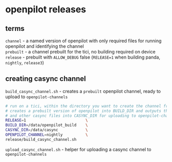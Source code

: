 # openpilot releases


## terms

`channel` - a named version of openpilot with only required files for running openpilot and identifying the channel<br>
`prebuilt` - a channel prebuilt for the tici, no building required on device<br>
`release` - prebuilt with `ALLOW_DEBUG` false (`RELEASE=1` when building panda, `nightly`, `release3`)<br>

## creating casync channel

`build_casync_channel.sh` - creates a `prebuilt` openpilot channel, ready to upload to `openpilot-channels`

```bash
# run on a tici, within the directory you want to create the channel from
# creates a prebuilt version of openpilot into BUILD_DIR and outputs the caidx
# and other casync files into CASYNC_DIR for uploading to openpilot-channels
RELEASE=1                          \
BUILD_DIR=/data/openpilot_build    \
CASYNC_DIR=/data/casync            \
OPENPILOT_CHANNEL=nightly          \
release/build_casync_channel.sh
```

`upload_casync_channel.sh` - helper for uploading a casync channel to `openpilot-channels`
